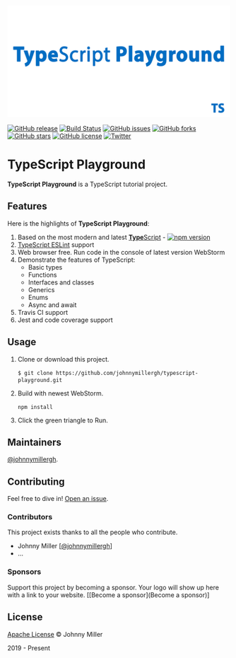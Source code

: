![TypeScript Playground Feature Graphics](https://raw.githubusercontent.com/johnnymillergh/MaterialLibrary/master/typescript-playground/typescript-playground-white-background.png)

[![GitHub release](https://img.shields.io/github/release/johnnymillergh/typescript-playground.svg)](https://github.com/johnnymillergh/typescript-playground/releases)
[![Build Status](https://travis-ci.com/johnnymillergh/typescript-playground.svg?branch=master)](https://travis-ci.com/johnnymillergh/typescript-playground)
[![GitHub issues](https://img.shields.io/github/issues/johnnymillergh/typescript-playground)](https://github.com/johnnymillergh/typescript-playground/issues)
[![GitHub forks](https://img.shields.io/github/forks/johnnymillergh/typescript-playground)](https://github.com/johnnymillergh/typescript-playground/network)
[![GitHub stars](https://img.shields.io/github/stars/johnnymillergh/typescript-playground)](https://github.com/johnnymillergh/typescript-playground/stargazers)
[![GitHub license](https://img.shields.io/github/license/johnnymillergh/typescript-playground)](https://github.com/johnnymillergh/typescript-playground/blob/master/LICENSE)
[![Twitter](https://img.shields.io/twitter/url/https/github.com/johnnymillergh/typescript-playground?style=social)](https://twitter.com/intent/tweet?text=Wow:&url=https%3A%2F%2Fgithub.com%2Fjohnnymillergh%2Ftypescript-playground)

# TypeScript Playground

**TypeScript Playground** is a TypeScript tutorial project.

## Features

Here is the highlights of **TypeScript Playground**:

1. Based on the most modern and latest [**Type**Script](https://github.com/microsoft/TypeScript) - [![npm version](https://badge.fury.io/js/typescript.svg)](https://www.npmjs.com/package/typescript)
2. [TypeScript ESLint](https://github.com/typescript-eslint/typescript-eslint#getting-started--installation) support
3. Web browser free. Run code in the console of latest version WebStorm
4. Demonstrate the features of TypeScript:
   - Basic types
   - Functions
   - Interfaces and classes
   - Generics
   - Enums
   - Async and await
5. Travis CI support
6. Jest and code coverage support

## Usage

1. Clone or download this project.

   ```shell
   $ git clone https://github.com/johnnymillergh/typescript-playground.git
   ```

2. Build with newest WebStorm.

   ```shell
   npm install
   ```

3. Click the green triangle to Run.

## Maintainers

[@johnnymillergh](https://github.com/johnnymillergh).

## Contributing

Feel free to dive in! [Open an issue](https://github.com/johnnymillergh/typescript-playground/issues/new).

### Contributors

This project exists thanks to all the people who contribute. 

- Johnny Miller [[@johnnymillergh](https://github.com/johnnymillergh)]
- …


### Sponsors

Support this project by becoming a sponsor. Your logo will show up here with a link to your website. [[Become a sponsor](Become a sponsor)]

## License

[Apache License](https://github.com/johnnymillergh/typescript-playground/blob/master/LICENSE) © Johnny Miller

2019 - Present



